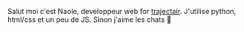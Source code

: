 Salut moi c'est Naole, developpeur web for [trajectair](https://github.com/TrajectAir).
J'utilise python, html/css et un peu de JS.
Sinon j'aime les chats 🤞
